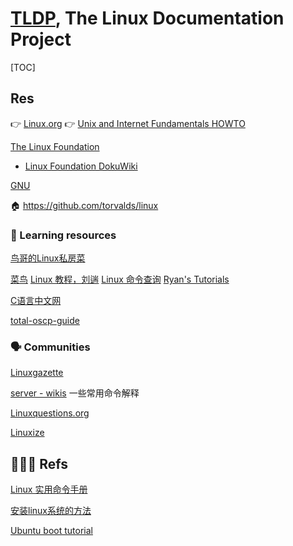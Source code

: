 # [TLDP](https://tldp.org/index.html), The Linux Documentation Project

[TOC]



## Res
👉 [Linux.org](https://www.linux.org)
👉 [Unix and Internet Fundamentals HOWTO](https://tldp.org/HOWTO/Unix-and-Internet-Fundamentals-HOWTO/index.html)

[The Linux Foundation](https://www.linuxfoundation.org)
- [Linux Foundation DokuWiki](https://wiki.linuxfoundation.org/start)

[GNU](GNU/GNU.md)

🏠 https://github.com/torvalds/linux


### 🤯 Learning resources
[鸟哥的Linux私房菜](http://linux.vbird.org)

[菜鸟](https://www.runoob.com/linux/linux-tutorial.html)
[Linux 教程，刘遄](https://www.linuxprobe.com/basic-learning-01.html)
[Linux 命令查询](https://www.linuxcool.com)
[Ryan's Tutorials](https://ryanstutorials.net)

[C语言中文网](http://c.biancheng.net/view/vip_3499.html)

[total-oscp-guide](https://sushant747.gitbooks.io/total-oscp-guide/content/)



### 🗣 Communities
[Linuxgazette](https://linuxgazette.net/index.html)

[server - wikis](https://learnku.com/server/wikis/40214) 一些常用命令解释

[Linuxquestions.org](https://www.linuxquestions.org)

[Linuxize](https://linuxize.com)



## 🧘🏿‍♀️ Refs
[Linux 实用命令手册](https://ficapy1.gitbooks.io/linux-command/content/ru-he-cha-kan-qu-diao-zhu-shi-de-pei-zhi-wen-jian.html)

[安装linux系统的方法](https://juejin.cn/post/7109803729439686692)

[Ubuntu boot tutorial](https://ubuntu.com/tutorials/install-ubuntu-server#1-overview)
